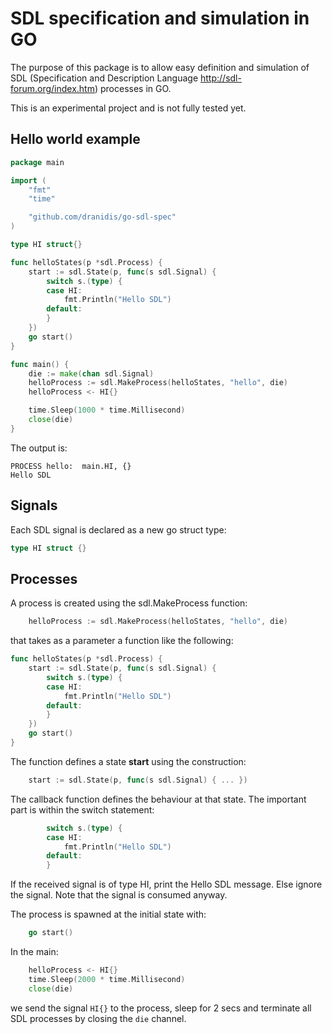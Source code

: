 # SDL specification and simulation in GO

The purpose of this package is to allow easy definition and simulation of SDL (Specification and Description Language http://sdl-forum.org/index.htm) processes in GO.

This is an experimental project and is not fully tested yet.

## Hello world example

```go
package main

import (
	"fmt"
	"time"

	"github.com/dranidis/go-sdl-spec"
)

type HI struct{}

func helloStates(p *sdl.Process) {
	start := sdl.State(p, func(s sdl.Signal) {
		switch s.(type) {
		case HI:
			fmt.Println("Hello SDL")
		default:
		}
	})
	go start()
}

func main() {
	die := make(chan sdl.Signal)
	helloProcess := sdl.MakeProcess(helloStates, "hello", die)
	helloProcess <- HI{}

	time.Sleep(1000 * time.Millisecond)
	close(die)
}
```

The output is:
```
PROCESS hello:  main.HI, {}
Hello SDL

```

## Signals
Each SDL signal is declared as a new go struct type:
```go
type HI struct {}
```
## Processes
A process is created using the sdl.MakeProcess function:
```go
	helloProcess := sdl.MakeProcess(helloStates, "hello", die)
```
that takes as a parameter a function like the following:
```go
func helloStates(p *sdl.Process) {
	start := sdl.State(p, func(s sdl.Signal) {
		switch s.(type) {
		case HI:
			fmt.Println("Hello SDL")
		default:
		}
	})
	go start()
}
```
The function defines a state **start** using the construction:
```go
	start := sdl.State(p, func(s sdl.Signal) { ... })
```
The callback function defines the behaviour at that state. The important part is within the switch statement:
```go
		switch s.(type) {
		case HI:
			fmt.Println("Hello SDL")
		default:
		}
```
If the received signal is of type HI, print the Hello SDL message. Else ignore the signal. Note that the signal is consumed anyway.

The process is spawned at the initial state with:
```go
	go start()
```
In the main:
```go
    helloProcess <- HI{}
    time.Sleep(2000 * time.Millisecond)
	close(die)
```
we send the signal `HI{}` to the process, sleep for 2 secs and terminate all SDL processes by closing the `die` channel.